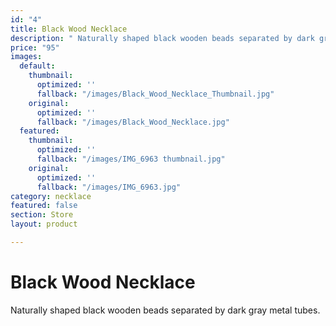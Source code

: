 ```yaml
---
id: "4"
title: Black Wood Necklace
description: " Naturally shaped black wooden beads separated by dark gray metal tubes. "
price: "95"
images:
  default:
    thumbnail:
      optimized: ''
      fallback: "/images/Black_Wood_Necklace_Thumbnail.jpg"
    original:
      optimized: ''
      fallback: "/images/Black_Wood_Necklace.jpg"
  featured:
    thumbnail:
      optimized: ''
      fallback: "/images/IMG_6963 thumbnail.jpg"
    original:
      optimized: ''
      fallback: "/images/IMG_6963.jpg"
category: necklace
featured: false
section: Store
layout: product

---
```

# Black Wood Necklace

Naturally shaped black wooden beads separated by dark gray metal tubes.